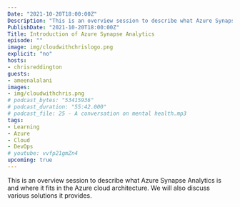```yaml
---
Date: "2021-10-20T18:00:00Z"
Description: "This is an overview session to describe what Azure Synapse Analytics is and where it fits in the Azure cloud architecture. We will also discuss various solutions it provides."
PublishDate: "2021-10-20T18:00:00Z"
Title: Introduction of Azure Synapse Analytics
episode: ""
image: img/cloudwithchrislogo.png
explicit: "no"
hosts:
- chrisreddington
guests:
- ameenalalani
images:
- img/cloudwithchris.png
# podcast_bytes: "53415936"
# podcast_duration: "55:42.000"
# podcast_file: 25 - A conversation on mental health.mp3
tags:
- Learning
- Azure
- Cloud
- DevOps
# youtube: vvfp21gmZn4
upcoming: true
---
```

This is an overview session to describe what Azure Synapse Analytics is and where it fits in the Azure cloud architecture. We will also discuss various solutions it provides.